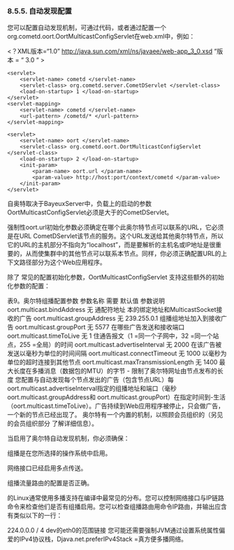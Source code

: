 ### 8.5.5. 自动发现配置
您可以配置自动发现机制，可通过代码，或者通过配置一个org.cometd.oort.OortMulticastConfigServlet在web.xml中，例如：

<？XML版本=“1.0” 
 http://java.sun.com/xml/ns/javaee/web-app_3_0.xsd “版本 = “ 3.0 “ >
         
         
         

    <servlet> 
        <servlet-name> cometd </servlet-name> 
        <servlet-class> org.cometd.server.CometDServlet </servlet-class> 
        <load-on-startup> 1 </load-on-startup> 
    </servlet> 
    <servlet-mapping> 
        <servlet-name> cometd </servlet-name> 
        <url-pattern> /cometd/* </url-pattern> 
    </servlet-mapping>

    <servlet> 
        <servlet-name> oort </servlet-name> 
        <servlet-class> org.cometd.oort.OortMulticastConfigServlet </servlet-class> 
        <load-on-startup> 2 </load-on-startup> 
        <init-param> 
            <param-name> oort.url </param-name> 
            <param-value> http://host:port/context/cometd </param-value> 
        </init-param> 
    </servlet> 
</web-app>
自奥特取决于BayeuxServer中，负载上的启动的参数 OortMulticastConfigServlet必须是大于的CometDServlet。

强制性oort.url初始化参数必须确定在哪个此奥尔特节点可以联系的URL，它必须是在URL CometDServlet该节点的服务。这个URL发送给其他奥尔特节点，所以它的URL的主机部分不指向为“localhost”，而是要解析的主机名或IP地址是很重要的，从而使集群中的其他节点可以联系本节点。同样，你必须正确配置URL的上下文路径部分为这个Web应用程序。

除了 ​​常见的配置初始化参数，OortMulticastConfigServlet 支持这些额外的初始化参数的配置：

表9。奥尔特组播配置参数
参数名称	需要	默认值	参数说明
oort.multicast.bindAddress
无
通配符地址
本的绑定地址和MulticastSocket接收的广告
oort.multicast.groupAddress
无
239.255.0.1
组播组地址加入到接收广告
oort.multicast.groupPort
无
5577
在哪些广告发送和接收端口
oort.multicast.timeToLive
无
1
住通告报文（1 =同一个子网中，32 =同一个站点，255 =全局）的时间
oort.multicast.advertiseInterval
无
2000
在该广告被发送以毫秒为单位的时间间隔
oort.multicast.connectTimeout
无
1000
以毫秒为单位的超时连接到其他节点
oort.multicast.maxTransmissionLength
无
1400
最大长度在多播消息（数据包的MTU）的字节 - 限制了奥尔特网址由节点发布的长度
您配置与自动发现每个节点发出的广告（包含节点URL）每oort.multicast.advertiseInterval指定的组播地址和端口（毫秒oort.multicast.groupAddress和 oort.multicast.groupPort）在指定时间到-生活（oort.multicast.timeToLive）。广告持续到Web应用程序被停止，只会做广告，一个新的节点已经出现了。 奥尔特有一个内置的机制，以照顾会员组织的（另见的会员组织部分 了解详细信息）。

当启用了奥尔特自动发现机制，你必须确保：

组播是在您所选择的操作系统中启用。

网络接口已经启用多点传送。

组播流量路由的配置是否正确。

的Linux通常使用多播支持在编译中最常见的分布。您可以控制网络接口与IP链路命令来检查他们是否有组播启用。您可以检查组播路由用命令IP路由，并输出应含有类似以下的一行：

224.0.0.0 / 4 dev的eth0的范围链接
您可能还需要强制JVM通过设置系统属性偏爱的IPv4协议栈，Djava.net.preferIPv4Stack =真方便多播网络。
